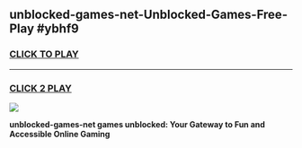
## unblocked-games-net-Unblocked-Games-Free-Play #ybhf9
<h3>
<a href="https://us.freeplayer.one?title=unblocked-games-net&ref=9M">CLICK TO PLAY</a></h3>
<hr>

<h3>
<a href="https://us.freeplayer.one?title=unblocked-games-net&ref=9M">CLICK 2 PLAY</a>
  
</h3>

<a href="https://us.freeplayer.one?title=unblocked-games-net&ref=9M"><img src="https://clearcache.store/games.png"></a>


**unblocked-games-net games unblocked: Your Gateway to Fun and Accessible Online Gaming**
